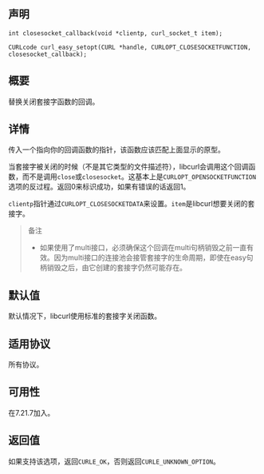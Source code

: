 ## 声明

```
int closesocket_callback(void *clientp, curl_socket_t item);

CURLcode curl_easy_setopt(CURL *handle, CURLOPT_CLOSESOCKETFUNCTION, closesocket_callback);
```

## 概要

替换关闭套接字函数的回调。

## 详情

传入一个指向你的回调函数的指针，该函数应该匹配上面显示的原型。

当套接字被关闭的时候（不是其它类型的文件描述符），libcurl会调用这个回调函数，而不是调用`close`或`closesocket`。这基本上是`CURLOPT_OPENSOCKETFUNCTION`选项的反过程。返回0来标识成功，如果有错误的话返回1。

`clientp`指针通过`CURLOPT_CLOSESOCKETDATA`来设置。`item`是libcurl想要关闭的套接字。

> 备注
>
> * 如果使用了multi接口，必须确保这个回调在multi句柄销毁之前一直有效。因为multi接口的连接池会接管套接字的生命周期，即使在easy句柄销毁之后，由它创建的套接字仍然可能存在。

## 默认值

默认情况下，libcurl使用标准的套接字关闭函数。

## 适用协议

所有协议。

## 可用性

在7.21.7加入。

## 返回值

如果支持该选项，返回`CURLE_OK`，否则返回`CURLE_UNKNOWN_OPTION`。